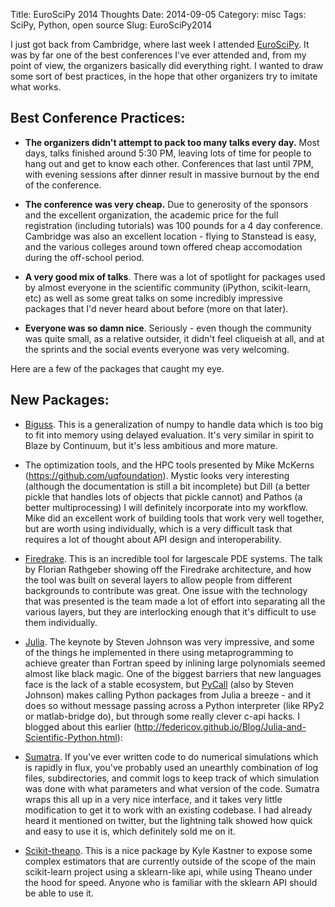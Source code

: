 Title: EuroSciPy 2014 Thoughts
Date: 2014-09-05
Category: misc
Tags: SciPy, Python, open source
Slug: EuroSciPy2014


I just got back from Cambridge, where last week I attended [EuroSciPy](https://www.euroscipy.org/).  It was by far one of the best conferences I've ever attended and, from my point of view, the organizers basically did everything right.  I wanted to draw some sort of best practices, in the hope that other organizers try to imitate what works.

Best Conference Practices:
--------------------------

- **The organizers didn't attempt to pack too many talks every day.**  Most days, talks finished around 5:30 PM, leaving lots of time for people to hang out and get to know each other.  Conferences that last until 7PM, with evening sessions after dinner result in massive burnout by the end of the conference.

- **The conference was very cheap.**  Due to generosity of the sponsors and the excellent organization, the academic price for the full registration (including tutorials) was 100 pounds for a 4 day conference.  Cambridge was also an excellent location - flying to Stanstead is easy, and the various colleges around town offered cheap accomodation during the off-school period.

- **A very good mix of talks**.  There was a lot of spotlight for packages used by almost everyone in the scientific community (iPython, scikit-learn, etc) as well as some great talks on some incredibly impressive packages that I'd never heard about before (more on that later).

- **Everyone was so damn nice**.  Seriously - even though the community was quite small, as a relative outsider, it didn't feel cliqueish at all, and at the sprints and the social events everyone was very welcoming.


Here are a few of the packages that caught my eye.

New Packages:
-------------

- [Biguss](https://github.com/SciTools/biggus/).  This is a generalization of numpy to handle data which is too big to fit into memory using delayed evaluation.  It's very similar in spirit to Blaze by Continuum, but it's less ambitious and more mature.

- The optimization tools, and the HPC tools presented by Mike McKerns (https://github.com/uqfoundation).  Mystic looks very interesting (although the documentation is still a bit incomplete) but Dill (a better pickle that handles lots of objects that pickle cannot) and Pathos (a better multiprocessing) I will definitely incorporate into my workflow.  Mike did an excellent work of building tools that work very well together, but are worth using individually, which is a very difficult task that requires a lot of thought about API design and interoperability.

- [Firedrake](https://github.com/firedrakeproject/firedrake).  This is an incredible tool for largescale PDE systems.  The talk by Florian Rathgeber showing off the Firedrake architecture, and how the tool was built on several layers to allow people from different backgrounds to contribute was great.  One issue with the technology that was presented is the team made a lot of effort into separating all the various layers, but they are interlocking enough that it's difficult to use them individually.

- [Julia](http://julialang.org/).  The keynote by Steven Johnson was very impressive, and some of the things he implemented in there using metaprogramming to achieve greater than Fortran speed by inlining large polynomials seemed almost like black magic.  One of the biggest barriers that new languages face is the lack of a stable ecosystem, but [PyCall](https://github.com/stevengj/PyCall.jl) (also by Steven Johnson) makes calling Python packages from Julia a breeze - and it does so without message passing across a Python interpreter (like RPy2 or matlab-bridge do), but through some really clever c-api hacks.  I blogged about this earlier (http://federicov.github.io/Blog/Julia-and-Scientific-Python.html):

- [Sumatra](https://pythonhosted.org/Sumatra/).  If you've ever written code to do numerical simulations which is rapidly in flux, you've probably used an unearthly combination of log files, subdirectories, and commit logs to keep track of which simulation was done with what parameters and what version of the code.  Sumatra wraps this all up in a very nice interface, and it takes very little modification to get it to work with an existing codebase.  I had already heard it mentioned on twitter, but the lightning talk showed how quick and easy to use it is, which definitely sold me on it.

- [Scikit-theano](https://github.com/sklearn-theano/sklearn-theano).  This is a nice package by Kyle Kastner to expose some complex estimators that are currently outside of the scope of the main scikit-learn project using a sklearn-like api, while using Theano under the hood for speed.  Anyone who is familiar with the sklearn API should be able to use it.